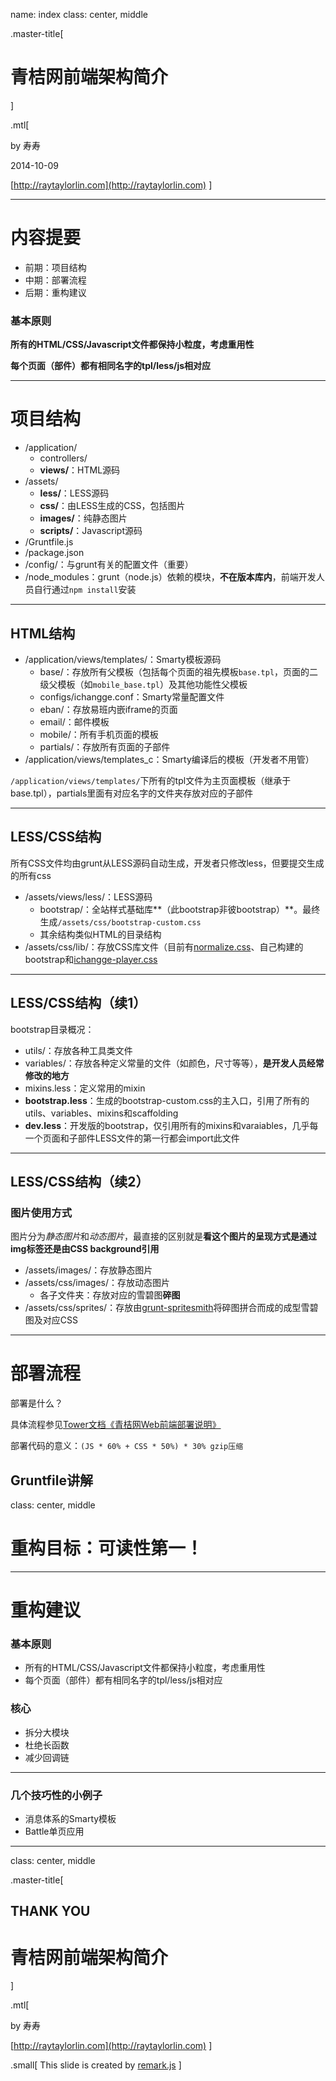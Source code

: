 name: index
class: center, middle 

.master-title[
# 青桔网前端架构简介
]

.mtl[

by 寿寿

2014-10-09

[http://raytaylorlin.com](http://raytaylorlin.com)
]

---

# 内容提要

* 前期：项目结构
* 中期：部署流程
* 后期：重构建议

### 基本原则

**所有的HTML/CSS/Javascript文件都保持小粒度，考虑重用性**

**每个页面（部件）都有相同名字的tpl/less/js相对应**

---

# 项目结构

* /application/
    * controllers/
    * **views/**：HTML源码
* /assets/
    * **less/**：LESS源码
    * **css/**：由LESS生成的CSS，包括图片
    * **images/**：纯静态图片
    * **scripts/**：Javascript源码
* /Gruntfile.js
* /package.json
* /config/：与grunt有关的配置文件（重要）
* /node_modules：grunt（node.js）依赖的模块，**不在版本库内**，前端开发人员自行通过`npm install`安装

---

## HTML结构

* /application/views/templates/：Smarty模板源码
    * base/：存放所有父模板（包括每个页面的祖先模板`base.tpl`，页面的二级父模板（如`mobile_base.tpl`）及其他功能性父模板
    * configs/ichangge.conf：Smarty常量配置文件
    * eban/：存放易班内嵌iframe的页面
    * email/：邮件模板
    * mobile/：所有手机页面的模板
    * partials/：存放所有页面的子部件
* /application/views/templates_c：Smarty编译后的模板（开发者不用管）

`/application/views/templates/`下所有的tpl文件为主页面模板（继承于base.tpl），partials里面有对应名字的文件夹存放对应的子部件

---

## LESS/CSS结构

所有CSS文件均由grunt从LESS源码自动生成，开发者只修改less，但要提交生成的所有css

* /assets/views/less/：LESS源码
    * bootstrap/：全站样式基础库**（此bootstrap非彼bootstrap）**。最终生成`/assets/css/bootstrap-custom.css`
    * 其余结构类似HTML的目录结构
* /assets/css/lib/：存放CSS库文件（目前有[normalize.css](http://necolas.github.io/normalize.css/)、自己构建的bootstrap和[ichangge-player.css](https://github.com/ITEC-ELWG/IChanggePlayer)

---

## LESS/CSS结构（续1）

bootstrap目录概况：

* utils/：存放各种工具类文件
* variables/：存放各种定义常量的文件（如颜色，尺寸等等），**是开发人员经常修改的地方**
* mixins.less：定义常用的mixin
* **bootstrap.less**：生成的bootstrap-custom.css的主入口，引用了所有的utils、variables、mixins和scaffolding
* **dev.less**：开发版的bootstrap，仅引用所有的mixins和varaiables，几乎每一个页面和子部件LESS文件的第一行都会import此文件

---

## LESS/CSS结构（续2）

### 图片使用方式

图片分为*静态图片*和*动态图片*，最直接的区别就是**看这个图片的呈现方式是通过img标签还是由CSS background引用**

* /assets/images/：存放静态图片
* /assets/css/images/：存放动态图片
    * 各子文件夹：存放对应的雪碧图**碎图**
* /assets/css/sprites/：存放由[grunt-spritesmith](https://github.com/Ensighten/grunt-spritesmith)将碎图拼合而成的成型雪碧图及对应CSS

---

# 部署流程

部署是什么？

具体流程参见[Tower文档《青桔网Web前端部署说明》](https://tower.im/projects/dd799bb916b24f048e11d4ac745a6018/docs/d9605d0e5a834ff69c91909a4ac01920/)

部署代码的意义：`(JS * 60% + CSS * 50%) * 30% gzip压缩`

Gruntfile讲解
---

class: center, middle

# 重构目标：可读性第一！

---

# 重构建议

### 基本原则

* 所有的HTML/CSS/Javascript文件都保持小粒度，考虑重用性
* 每个页面（部件）都有相同名字的tpl/less/js相对应

### 核心

* 拆分大模块
* 杜绝长函数
* 减少回调链

---

### 几个技巧性的小例子

* 消息体系的Smarty模板
* Battle单页应用

---

class: center, middle

.master-title[
## THANK YOU

# 青桔网前端架构简介
]

.mtl[

by 寿寿

[http://raytaylorlin.com](http://raytaylorlin.com)
]

.small[
This slide is created by [remark.js](http://remarkjs.com/)
]